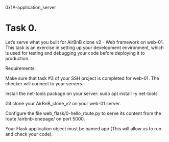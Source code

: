 0x1A-application_server

# Task 0.

Let’s serve what you built for AirBnB clone v2 - Web framework on web-01. This task is an exercise in setting up your development environment, which is used for testing and debugging your code before deploying it to production.

Requirements:

Make sure that task #3 of your SSH project is completed for web-01. The checker will connect to your servers.

Install the net-tools package on your server: sudo apt install -y net-tools

Git clone your AirBnB_clone_v2 on your web-01 server.

Configure the file web_flask/0-hello_route.py to serve its content from the route /airbnb-onepage/ on port 5000.

Your Flask application object must be named app (This will allow us to run and check your code).
